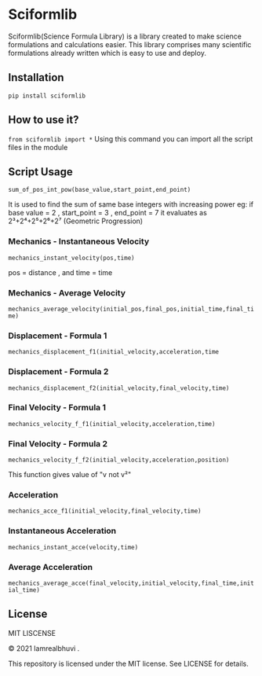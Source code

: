 # Sciformlib
Sciformlib(Science Formula Library) is a library created to make science formulations and calculations easier. This library comprises many scientific formulations already written which is easy to use and deploy.

## Installation
```pip install sciformlib```

## How to use it?
```from sciformlib import *```
Using this command you can import all the script files in the module

## Script Usage

```sum_of_pos_int_pow(base_value,start_point,end_point)```

It is used to find the sum of same base integers with increasing power
eg: if base value = 2 , start\_point = 3 , end\_point = 7
it evaluates as 2³+2⁴+2⁵+2⁶+2⁷ (Geometric Progression)

### Mechanics - Instantaneous Velocity
```mechanics_instant_velocity(pos,time)```

pos = distance , and time = time

### Mechanics - Average Velocity
```mechanics_average_velocity(initial_pos,final_pos,initial_time,final_time)```

### Displacement - Formula 1 
```mechanics_displacement_f1(initial_velocity,acceleration,time```

### Displacement - Formula 2
```mechanics_displacement_f2(initial_velocity,final_velocity,time)```

### Final Velocity - Formula 1 
```mechanics_velocity_f_f1(initial_velocity,acceleration,time)```

### Final Velocity - Formula 2
```mechanics_velocity_f_f2(initial_velocity,acceleration,position)```

This function gives value of "v not v²"

### Acceleration 

```mechanics_acce_f1(initial_velocity,final_velocity,time)```

### Instantaneous Acceleration

```mechanics_instant_acce(velocity,time)```

### Average Acceleration


```mechanics_average_acce(final_velocity,initial_velocity,final_time,initial_time)```
## License

MIT LISCENSE

© 2021 Iamrealbhuvi .

This repository is licensed under the MIT license. See LICENSE for details.

